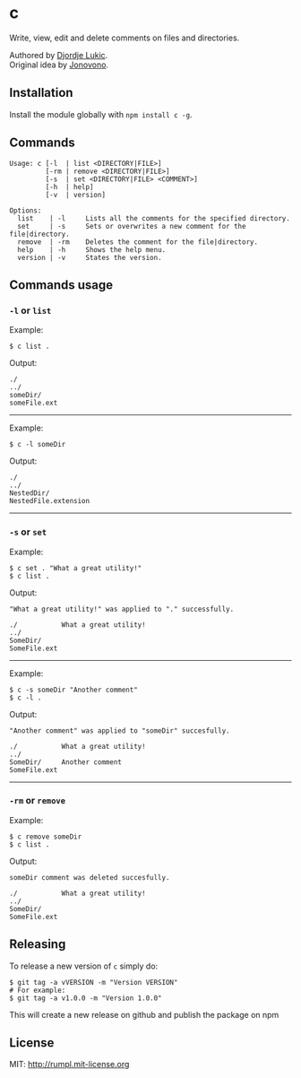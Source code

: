 # c

Write, view, edit and delete comments on files and directories.

Authored by [Djordje Lukic](lukic.djordje@gmail.com). <br>
Original idea by [Jonovono](https://github.com/Jonovono/c).

## Installation

Install the module globally with `npm install c -g`.

## Commands

    Usage: c [-l  | list <DIRECTORY|FILE>]
             [-rm | remove <DIRECTORY|FILE>]
             [-s  | set <DIRECTORY|FILE> <COMMENT>]
             [-h  | help]
             [-v  | version]

    Options:
      list    | -l     Lists all the comments for the specified directory.
      set     | -s     Sets or overwrites a new comment for the file|directory.
      remove  | -rm    Deletes the comment for the file|directory.
      help    | -h     Shows the help menu.
      version | -v     States the version.

## Commands usage

### `-l` or `list`

Example:

    $ c list .

Output:

    ./
    ../
    someDir/
    someFile.ext

---

Example:

    $ c -l someDir

Output:

    ./
    ../
    NestedDir/
    NestedFile.extension

---

### `-s` or `set`

Example:

    $ c set . "What a great utility!"
    $ c list .

Output:

    "What a great utility!" was applied to "." successfully.

    ./           What a great utility!
    ../
    SomeDir/
    SomeFile.ext

---

Example:

    $ c -s someDir "Another comment"
    $ c -l .

Output:

    "Another comment" was applied to "someDir" succesfully.

    ./           What a great utility!
    ../
    SomeDir/     Another comment
    SomeFile.ext

---

### `-rm` or `remove`

Example:

    $ c remove someDir
    $ c list .

Output:

    someDir comment was deleted succesfully.

    ./           What a great utility!
    ../
    SomeDir/
    SomeFile.ext

## Releasing

To release a new version of `c` simply do:

```
$ git tag -a vVERSION -m "Version VERSION"
# For example:
$ git tag -a v1.0.0 -m "Version 1.0.0"
```

This will create a new release on github and publish the package on npm

## License

MIT: http://rumpl.mit-license.org

